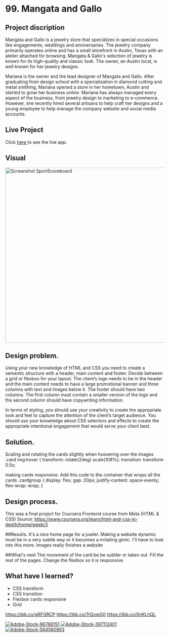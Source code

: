 # 99. Mangata and Gallo

## Project discription 
    
Mangata and Gallo is a jewelry store that specializes in special occasions like engagements, weddings and anniversaries. The jewelry company primarily operates online and has a small storefront in Austin, Texas with an atelier attached for browsing. Mangata & Gallo's selection of jewelry is known for its high-quality and classic look. The owner, an Austin local, is well known for her jewelry designs.  

Mariana is the owner and the lead designer of Mangata and Gallo. After graduating from design school with a specialization in diamond cutting and metal smithing, Mariana opened a store in her hometown, Austin and started to grow her business online. Mariana has always managed every aspect of the business, from jewelry design to marketing to e-commerce. However, she recently hired several artisans to help craft her designs and a young employee to help manage the company website and social media accounts.

## Live Project
Click <a href="99-mangataandgallo.netlify.app"> here </a>to see the live app.


## Visual
<img width="553" alt="Screenshot SportScoreboard" src="/Users/zoepiper/Documents/Front-end/Space-site/image/Screenshot Space-site.png">
    
## Design problem. 
Using your new knowledge of HTML and CSS you need to create a semantic structure with a header, main content and footer. Decide between a grid or flexbox for your layout. The client’s logo needs to be in the header and the main content needs to have a large promotional banner and three columns with text and images below it. The footer should have two columns. The first column must contain a smaller version of the logo and the second column should have copywriting information. 

In terms of styling, you should use your creativity to create the appropriate look and feel to capture the attention of the client’s target audience. You should use your knowledge about CSS selectors and effects to create the appropriate intentional engagement that would serve your client best.

## Solution. 
Scaling and rotating the cards slightly when hoovering over the images
.card img:hover {
      transform: rotate(2deg) scale(108%);
      transition: transform 0.5s;
      
making cards responsive. Add this code to the container that wraps all the cards
 .cardgroup {
      display: flex;
      gap: 20px;
      justify-content: space-evenly;
      flex-wrap: wrap;
  }

## Design process. 
This was a final project for Coursera Frontend course from Meta (HTML & CSS)
Source: https://www.coursera.org/learn/html-and-css-in-depth/home/week/3

##Results. 
It's a nice home page for a juwler. Making a website dynamic must be in a very subtle way or it becomes a irritating gimic. I'll have to look into this more.
Images really finishes a website

##What's next 
The movement of the card be be subtler or taken out.
Fill the rest of the pages.
Change the flexbox so it is responsive.

## What have I learned?
<ul>
  <li>CSS transform</li>
  <li>CSS transition</li>
    <li>Flexbox cards responsive</li>
  <li>Grid</li>


</ul>


https://ibb.co/gRFGRCP
https://ibb.co/7rQvwG0
https://ibb.co/0nKLhQL

<a href="https://ibb.co/gRFGRCP"><img src="https://i.ibb.co/KrzYrHL/Adobe-Stock-96768151.jpg" alt="Adobe-Stock-96768151" border="0"></a>
<a href="https://ibb.co/7rQvwG0"><img src="https://i.ibb.co/5skTN5J/Adobe-Stock-397112401.jpg" alt="Adobe-Stock-397112401" border="0"></a>
<a href="https://ibb.co/0nKLhQL"><img src="https://i.ibb.co/PrMywty/Adobe-Stock-564560893.jpg" alt="Adobe-Stock-564560893" border="0"></a>
